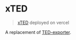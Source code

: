 # xTED

> [xTED](https://xted-transcript.vercel.app/) deployed on vercel 

A replacement of [TED-exporter](https://github.com/vaakian/TED-exporter).

